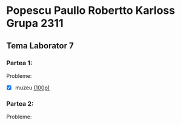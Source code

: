 # Popescu Paullo Robertto Karloss Grupa 2311

## Tema Laborator 7

### Partea 1:
Probleme:
- [x] muzeu [(100p)](https://www.infoarena.ro/job_detail/2824355?action=view-source)

### Partea 2:
Probleme:

